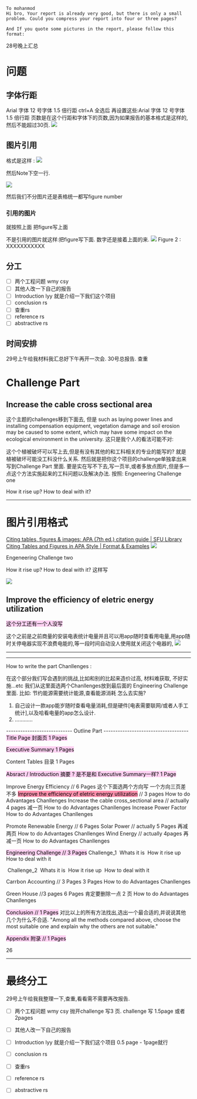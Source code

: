 ~~~text
To mohanmod
Hi bro, Your report is already very good, but there is only a small problem. Could you compress your report into four or three pages?

And If you quote some pictures in the report, please follow this format:
~~~
28号晚上汇总
# 问题
## 字体行距
Arial 字体 12 号字体 1.5 倍行距
ctrl+A 全选后 再设置这些:Arial 字体 12 号字体 1.5 倍行距
页数是在这个行距和字体下的页数,因为如果报告的基本格式是这样的,然后不能超过30页.
![](assets/截图_20230327114223.png)

## 图片引用
格式是这样 :
![](assets/截图_20230324232841.png)

然后Note下空一行.

![](assets/截图_20230327113912.png)

然后我们不分图片还是表格统一都写figure number
### 引用的图片
就按照上面 把figure写上面

不是引用的图片就这样:把figure写下面. 数字还是接着上面的来.
![](assets/截图_20230327130608.png)
						Figure 2 : XXXXXXXXXXX

## 分工
- [ ] 两个工程问题   wmy csy
- [ ] 其他人改一下自己的报告
- [ ] Introduction  lyy  就是介绍一下我们这个项目
- [ ] conclusion  rs
- [ ] 查重rs 
- [ ] reference rs 
- [ ] abstractive rs

## 时间安排
29号上午给我材料我汇总好下午再开一次会.
30号总报告. 查重



# Challenge Part
## Increase the cable cross sectional area

这个主题的challenges移到下面去, 但是
 such as laying power lines and installing compensation equipment, vegetation damage and soil erosion may be caused to some extent, which may have some impact on the ecological environment in the university.
这只是我个人的看法可能不对:

这个个植被破坏可以写上去,但是有没有其他的和工科相关的专业的能写的? 就是植被破坏可能没工科没什么关系.
然后就是把你这个项目的challenge单独拿出来写到Challenge Part 里面. 要是实在写不下去,写一页半,或者多放点图片,但是多一点这个方法实施起来的工科问题以及解决办法.
按照:
Engeneering Challenge one

How it rise up?
​How to deal with it?

---
# 图片引用格式
[Citing tables, figures & images: APA (7th ed.) citation guide | SFU Library](https://www.lib.sfu.ca/help/cite-write/citation-style-guides/apa/tables-figures)
[Citing Tables and Figures in APA Style | Format & Examples](https://www.scribbr.com/apa-examples/citing-tables-figures/)
![](assets/截图_20230324232841.png)


Engeneering Challenge two

How it rise up?
​How to deal with it?
这样写

![](assets/截图_20230324212513%201.png)

## Improve the efficiency of eletric energy utilization
<mark style="background: #FFB8EBA6;">这个分工还有一个人没写</mark>

这个之前是之前商量的安装电表统计电量并且可以用app随时查看用电量,用app随时关停电器实现不浪费电能的,等一段时间自动没人使用就关闭这个电器的,
![](assets/截图_20230324213729.png)


---
---
How to write the part Chanllenges : 

在这个部分我们写会遇到的挑战,比如和别的比起来造价过高, 材料难获取, 不好实施...etc
我们从这里面选两个Chanllenges放到最后面的 Engineering Challenge 里面.
比如: 节约能源需要统计能源,查看能源消耗 怎么去实施?

1. 自己设计一款app能岁随时查看电量消耗,但是硬件[电表需要联网/或者人手工统计],以及哈看电量的app怎么设计.
2. ............

---------------------------- Outline Part ------------------------------------
<mark style="background: #FFB8EBA6;">Title Page 封面页 1 Pages</mark>

<mark style="background: #FFB8EBA6;">Executive Summary 1 Pages</mark>

Content Tables 目录 1 Pages

<mark style="background: #FFB8EBA6;">Absract / Introduction 摘要 ? 是不是和 Executive Summary一样? 1 Page</mark>

Improve Energy Efficiency // 6 Pages  这个下面选两个方向写 一个方向三页差不多
	<mark style="background: #FF5582A6;">Improve the efficiency of eletric energy utilization</mark>  // 3 pages
		How to do
		Advantages
		Chanllenges
	Increase the cable cross_sectional area   // actually 4 pages 减一页
		How to do
		Advantages
		Chanllenges
	Increase Power Factor
		How to do
		Advantages
		Chanllenges
	
Promote Renewable Energy // 6 Pages
	Solar Power           // actually 5 Pages  再减两页
		How to do
		Advantages
		Chanllenges
	Wind Energy             // actually 4pages 再减一页
		How to do
		Advantages
		Chanllenges
		
<mark style="background: #FFB8EBA6;">Engineering Challenge // 3 Pages</mark>
	 Challenge_1
	​	Whats it is
​		How it rise up
​		How to deal with it

​	 Challenge_2
​		Whats it is
​		How it rise up
​		How to deal with it

Carrbon Accounting // 3 Pages  3 Pages
	How to do
	Advantages
	Chanllenges

Green House //3 pages  6 Pages  肯定要删除一点 2 页
	How to do
	Advantages
	Chanllenges
	
<mark style="background: #FFB8EBA6;">Conclusion // 1 Pages</mark>
	对比以上的所有方法找出,选出一个最合适的,并说说其他几个为什么不合适.
	"Among all the methods compared above, choose the most suitable one and explain why the others are not suitable."
	
<mark style="background: #FFB8EBA6;">Appendix 附录 // 1 Pages</mark>

26

---




# 最终分工
29号上午给我我整理一下,查重,看看需不需要再改报告.
- [ ] 两个工程问题   wmy csy
	抛开challenge 写3 页.
	challenge 写 1.5page 或者2pages
- [ ] 其他人改一下自己的报告
- [ ] Introduction  lyy  就是介绍一下我们这个项目
	0.5 page - 1page就行

- [ ] conclusion  rs
- [ ] 查重rs 
- [ ] reference rs 
- [ ] abstractive rs
